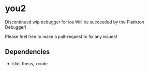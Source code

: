 # you2
Discontinued wip debugger for ios
Will be succeeded by the Plankton Debugger!

Please feel free to make a pull-request to fix any issues!

## Dependencies

* ldid, theos, xcode
